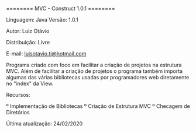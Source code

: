 ======== MVC - Construct 1.0.1 ========


Linguagem: Java Versão: 1.0.1 

Autor: Luiz Otávio

Distribuição: Livre 

E-mail: luisotavio.ti@hotmail.com

Programa criado com foco em facilitar a criação de projetos na estrutura MVC. Além de facilitar a criação de projetos o programa também importa algumas das várias bibliotecas usadas por programadores web diretamente no "index" da View.

Recursos:

º Implementação de Bibliotecas
 º Criação de Estrutura MVC 
  º Checagem de Diretórios

Última atualização: 24/02/2020
